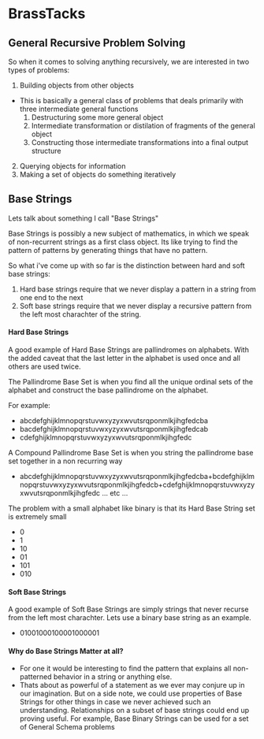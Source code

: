 # BrassTacks
## General Recursive Problem Solving
So when it comes to solving anything recursively, we are interested in two types of problems:
1. Building objects from other objects
- This is basically a general class of problems that deals primarily with three intermediate general functions
  1. Destructuring some more general object
  2. Intermediate transformation or distilation of fragments of the general object
  3. Constructing those intermediate transformations into a final output structure
2. Querying objects for information
3. Making a set of objects do something iteratively


## Base Strings
Lets talk about something I call "Base Strings"

Base Strings is possibly a new subject of mathematics, in which we speak of non-recurrent strings as a first class object. Its like trying to find the pattern of patterns by generating things that have no pattern.

So what i've come up with so far is the distinction between hard and soft base strings:
1. Hard base strings require that we never display a pattern in a string from one end to the next
2. Soft base strings require that we never display a recursive pattern from the left most charachter of the string.

#### Hard Base Strings
A good example of Hard Base Strings are pallindromes on alphabets. With the added caveat that the last letter in the alphabet is used once and all others are used twice.

The Pallindrome Base Set is when you find all the unique ordinal sets of the alphabet and construct the base pallindrome on the alphabet.

For example:
- abcdefghijklmnopqrstuvwxyzyxwvutsrqponmlkjihgfedcba
- bacdefghijklmnopqrstuvwxyzyxwvutsrqponmlkjihgfedcab
- cdefghijklmnopqrstuvwxyzyxwvutsrqponmlkjihgfedc

A Compound Pallindrome Base Set is when you string the pallindrome base set together in a non recurring way
- abcdefghijklmnopqrstuvwxyzyxwvutsrqponmlkjihgfedcba+bcdefghijklmnopqrstuvwxyzyxwvutsrqponmlkjihgfedcb+cdefghijklmnopqrstuvwxyzyxwvutsrqponmlkjihgfedc ... etc
...

The problem with a small alphabet like binary is that its Hard Base String set is extremely small
- 0
- 1
- 10
- 01
- 101
- 010

#### Soft Base Strings
A good example of Soft Base Strings are simply strings that never recurse from the left most charachter. Lets use a binary base string as an example.
- 01001000100001000001

#### Why do Base Strings Matter at all?
- For one it would be interesting to find the pattern that explains all non-patterned behavior in a string or anything else.
- Thats about as powerful of a statement as we ever may conjure up in our imagination. But on a side note, we could use properties of Base Strings for other things in case we never achieved such an understanding. Relationships on a subset of base strings could end up proving useful. For example, Base Binary Strings can be used for a set of General Schema problems
